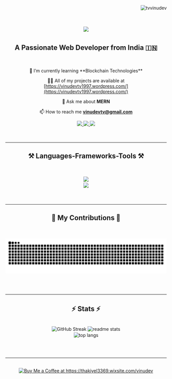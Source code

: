 <p align="right"> <img src="https://komarev.com/ghpvc/?username=tvvinudev&label=Profile%20Views&color=0e75b6&style=flat" alt="tvvinudev" /> </p>

<h1 align="center">
    <img src="https://readme-typing-svg.herokuapp.com/?font=Righteous&size=45&center=true&vCenter=true&width=500&height=70&duration=4000&lines=Hi+There!+👋;+I'm+Vinu+Dev!;" />
</h1>

<h2 align="center">A Passionate Web Developer from India 🇮🇳</h2>
<br><br>

<div align="center">
🌱 I’m currently learning **Blockchain Technologies**

👨‍💻 All of my projects are available at [https://vinudevtv1997.wordpress.com/](https://vinudevtv1997.wordpress.com/)

💬 Ask me about **MERN**

📫 How to reach me **vinudevtv@gmail.com**
</div>

 
<div align="center"> 
  <a href="mailto:vinudevtv@gmail.com">
    <img src="https://img.shields.io/badge/Gmail-333333?style=for-the-badge&logo=gmail&logoColor=red" />
  </a>
  <a href="https://www.linkedin.com/in/vinudev-t-v-38a7151ba/" target="_blank">
    <img src="https://img.shields.io/badge/LinkedIn-0077B5?style=for-the-badge&logo=linkedin&logoColor=white" target="_blank" />
  </a>
  <a href="https://thakiyel3369.wixsite.com/vinudev" target="_blank">
     <img src="https://img.shields.io/badge/Portfolio-FF5722?style=for-the-badge&logo=todoist&logoColor=white" target="_blank" /> <!-- sqlite, safari, google-chrome are other good icon options -->
  </a>
</div>
<br><br>
<hr/>

<h2 align="center">⚒️ Languages-Frameworks-Tools ⚒️</h2>
<br><br>
<div align="center">
    <img src="https://skillicons.dev/icons?i=nodejs,javascript,express,firebase,mongodb,docker,solidity" /><br>
       <img src="https://skillicons.dev/icons?i=react,bootstrap,html,css,vscode,github,tailwind,git" />
</div>
<br><br>
<hr/>

<div align="center">
  <h2>🐍 My Contributions 🐍</h2>
  <br><br>
  <img alt="snake eating my contributions" src="https://raw.githubusercontent.com/TVVinudev/TVVinudev/output/github-contribution-grid-snake.svg" />
  
  <br/><br/>
</div>

<hr/>
<h2 align="center">⚡ Stats ⚡</h2>
<br>
<div align=center>
 <img width=390 src="https://github-readme-streak-stats.herokuapp.com?user=TVVinudev&theme=merko&border_radius=7.3" alt="GitHub Streak" />
  <img width=390 src="https://github-readme-stats.vercel.app/api?username=TVVinudev&count_private=true&show_icons=true&theme=merko&rank_icon=github&border_radius=10&short_numbers=true" alt="readme stats" />
  <br/>
  <img width=325 align="center" src="https://github-readme-stats.vercel.app/api/top-langs/?username=Tvvinudev&hide=HTML&langs_count=8&layout=compact&theme=merko&border_radius=10&size_weight=0.5&count_weight=0.5&exclude_repo=github-readme-stats&short_numbers=true" alt="top langs" />
</div>

<br/><br/>

<hr/>

<br/>

<div align="center">
<a href='https://thakiyel3369.wixsite.com/vinudev' target='_blank'><img height='64' style='border:0px;height:64px;' src='https://storage.ko-fi.com/cdn/kofi1.png?v=3' border='0' alt='Buy Me a Coffee at https://thakiyel3369.wixsite.com/vinudev' /></a>
</div>

<br/>
